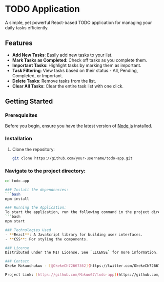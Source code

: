 # TODO Application

A simple, yet powerful React-based TODO application for managing your daily tasks efficiently.

## Features

- **Add New Tasks**: Easily add new tasks to your list.
- **Mark Tasks as Completed**: Check off tasks as you complete them.
- **Important Tasks**: Highlight tasks by marking them as important.
- **Task Filtering**: View tasks based on their status - All, Pending, Completed, or Important.
- **Delete Tasks**: Remove tasks from the list.
- **Clear All Tasks**: Clear the entire task list with one click.

## Getting Started

### Prerequisites

Before you begin, ensure you have the latest version of [Node.js](https://nodejs.org/) installed.

### Installation

1. Clone the repository:
   ```bash
   git clone https://github.com/your-username/todo-app.git
   ```

### Navigate to the project directory:

````bash
cd todo-app

### Install the dependencies:
```bash
npm install

### Running the Application:
To start the application, run the following command in the project directory:
```bash
npm start

### Technologies Used
- **React**: A JavaScript library for building user interfaces.
- **CSS**: For styling the components.

### License
Distributed under the MIT License. See `LICENSE` for more information.

### Contact
Okeke Makuochukwu - [@OkekeCh72667362](https://twitter.com/OkekeCh72667362) - okekemakuo67@gmail.com

Project Link: [https://github.com/Makuo67/todo-app](https://github.com/Makuo67/todo-app)


````
